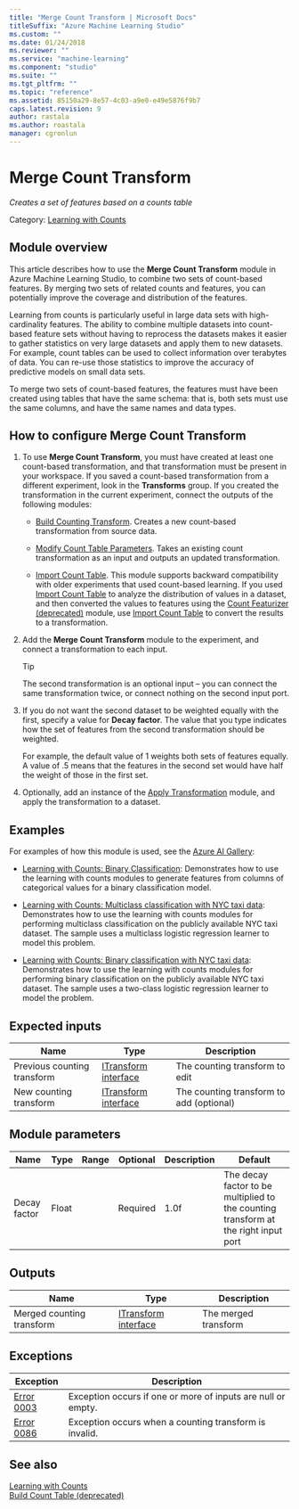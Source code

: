 ```yaml
---
title: "Merge Count Transform | Microsoft Docs"
titleSuffix: "Azure Machine Learning Studio"
ms.custom: ""
ms.date: 01/24/2018
ms.reviewer: ""
ms.service: "machine-learning"
ms.component: "studio"
ms.suite: ""
ms.tgt_pltfrm: ""
ms.topic: "reference"
ms.assetid: 85150a29-8e57-4c03-a9e0-e49e5876f9b7
caps.latest.revision: 9
author: rastala
ms.author: roastala
manager: cgronlun
---
```

# Merge Count Transform

*Creates a set of features based on a counts table*

Category: [Learning with Counts](data-transformation-learning-with-counts.md)

## Module overview

This article describes how to use the **Merge Count Transform** module in Azure Machine Learning Studio, to combine two sets of count-based features. By merging two sets of related counts and features, you can potentially improve the coverage and distribution of the features.

Learning from counts is particularly useful in large data sets with high-cardinality features.  The ability to combine multiple datasets into count-based feature sets without having to reprocess the datasets makes it easier to gather statistics on very large datasets and apply them to new datasets. For example, count tables can be used to collect information over terabytes of data. You can re-use those statistics to improve the accuracy of predictive models on small data sets.

To merge two sets of count-based features, the features must have been created using tables that have the same schema: that is, both sets must use the same columns, and have the same names and data types.

## How to configure Merge Count Transform

1. To use **Merge Count Transform**, you must have created at least one count-based transformation, and that transformation must be present in your workspace. If you saved a count-based transformation from a different experiment, look in the **Transforms** group. If you created the transformation in the current experiment, connect the outputs of the following modules:

    - [Build Counting Transform](build-counting-transform.md). Creates a new count-based transformation from source data.

    - [Modify Count Table Parameters](modify-count-table-parameters.md). Takes an existing count transformation as an input and outputs an updated transformation.

    - [Import Count Table](import-count-table.md). This module supports backward compatibility with older experiments that used count-based learning. If you used [Import Count Table](import-count-table.md) to analyze the distribution of values in a dataset, and then converted the values to features using the [Count Featurizer (deprecated)](count-featurizer-deprecated.md) module, use [Import Count Table](import-count-table.md) to convert the results to a transformation.

2. Add the **Merge Count Transform** module to the experiment, and connect a transformation to each input.

    > [!TIP]
    > The second transformation is an optional input – you can connect the same transformation twice, or connect nothing on the second input port.

3. If you do not want the second dataset to be weighted equally with the first, specify a value for **Decay factor**. The value that you type indicates how the set of features from the second transformation should be weighted.

    For example, the default value of 1 weights both sets of features equally. A value of .5 means that the features in the second set would have half the weight of those in the first set.

4. Optionally, add an instance of the [Apply Transformation](apply-transformation.md) module, and apply the transformation to a dataset.

## Examples

For examples of how this module is used, see the [Azure AI Gallery](https://gallery.cortanaintelligence.com/):

- [Learning with Counts: Binary Classification](https://gallery.azureml.net/Experiment/Learning-with-Counts-Binary-Classification-2): Demonstrates how to use the learning with counts modules to generate features from columns of categorical values for a binary classification model.

- [Learning with Counts: Multiclass classification with NYC taxi data](https://gallery.azureml.net/Experiment/Learning-with-Counts-Multiclass-classification-with-NYC-taxi-data-2): Demonstrates how to use the learning with counts modules for performing multiclass classification on the publicly available NYC taxi dataset. The sample uses a multiclass logistic regression learner to model this problem.

- [Learning with Counts: Binary classification with NYC taxi data](https://gallery.azureml.net/Experiment/Learning-with-Counts-Binary-classification-with-NYC-taxi-data-2): Demonstrates how to use the learning with counts modules for performing binary classification on the publicly available NYC taxi dataset. The sample uses a two-class logistic regression learner to model the problem.

## Expected inputs

|Name|Type|Description|  
|----------|----------|-----------------|  
|Previous counting transform|[ITransform interface](itransform-interface.md)|The counting transform to edit|  
|New counting transform|[ITransform interface](itransform-interface.md)|The counting transform to add (optional)|  

## Module parameters

|Name|Type|Range|Optional|Description|Default|  
|----------|----------|-----------|--------------|-----------------|-------------|  
|Decay factor|Float||Required|1.0f|The decay factor to be multiplied to the counting transform at the right input port|  

## Outputs

|Name|Type|Description|  
|----------|----------|-----------------|  
|Merged counting transform|[ITransform interface](itransform-interface.md)|The merged transform|  

## Exceptions

|Exception|Description|  
|---------------|-----------------|  
|[Error 0003](errors/error-0003.md)|Exception occurs if one or more of inputs are null or empty.|  
|[Error 0086](errors/error-0086.md)|Exception occurs when a counting transform is invalid.|  

## See also

 [Learning with Counts](data-transformation-learning-with-counts.md)   
 [Build Count Table (deprecated)](build-count-table-deprecated.md)